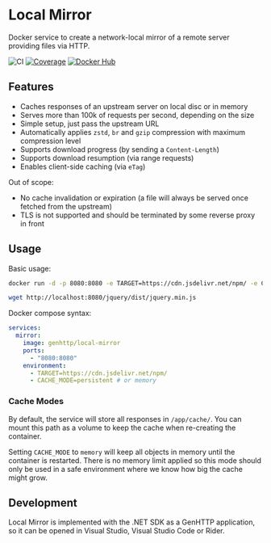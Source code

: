 # Local Mirror

Docker service to create a network-local mirror of a remote server providing files via HTTP.

![CI](https://github.com/Kaliumhexacyanoferrat/local-mirror/workflows/CI/badge.svg) [![Coverage](https://sonarcloud.io/api/project_badges/measure?project=local-mirror&metric=coverage)](https://sonarcloud.io/dashboard?id=local-mirror) [![Docker Hub](https://img.shields.io/docker/pulls/genhttp/local-mirror.svg)](https://hub.docker.com/r/genhttp/local-mirror)

## Features

- Caches responses of an upstream server on local disc or in memory
- Serves more than 100k of requests per second, depending on the size
- Simple setup, just pass the upstream URL
- Automatically applies `zstd`, `br` and `gzip` compression with maximum compression level
- Supports download progress (by sending a `Content-Length`)
- Supports download resumption (via range requests)
- Enables client-side caching (via `eTag`)

Out of scope:

- No cache invalidation or expiration (a file will always be served once fetched from the upstream)
- TLS is not supported and should be terminated by some reverse proxy in front

## Usage

Basic usage:

```bash
docker run -d -p 8080:8080 -e TARGET=https://cdn.jsdelivr.net/npm/ -e CACHE_MODE=persistent genhttp/local-mirror

wget http://localhost:8080/jquery/dist/jquery.min.js
```

Docker compose syntax:

```yaml
services:
  mirror:
    image: genhttp/local-mirror
    ports:
      - "8080:8080"
    environment:
      - TARGET=https://cdn.jsdelivr.net/npm/
      - CACHE_MODE=persistent # or memory
```

### Cache Modes

By default, the service will store all responses in `/app/cache/`. You can mount this path as a volume to keep
the cache when re-creating the container.

Setting `CACHE_MODE` to `memory` will keep all objects in memory until the container is restarted. There is no
memory limit applied so this mode should only be used in a safe environment where we know how big the cache might grow.

## Development

Local Mirror is implemented with the .NET SDK as a GenHTTP application, so it can be opened in
Visual Studio, Visual Studio Code or Rider.

